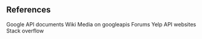 ## References ##
Google API documents
Wiki Media on googleapis
Forums
Yelp API websites
Stack overflow
